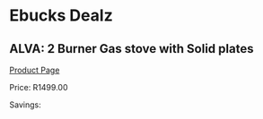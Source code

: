 
# Ebucks Dealz
## ALVA: 2 Burner Gas stove with Solid plates
[Product Page](https://www.ebucks.com/web/shop/productSelected.do?prodId=259206911&catId=935859854)

Price: R1499.00

Savings: 


	